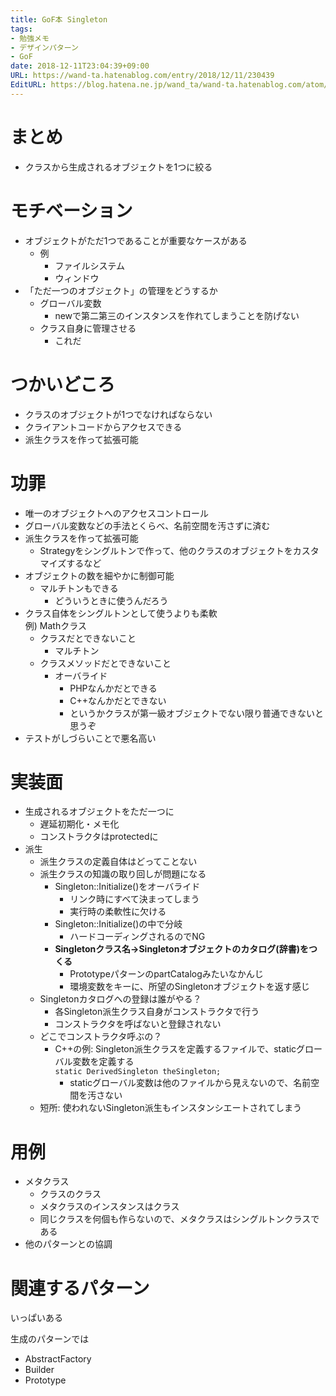 ```yaml
---
title: GoF本 Singleton
tags:
- 勉強メモ
- デザインパターン
- GoF
date: 2018-12-11T23:04:39+09:00
URL: https://wand-ta.hatenablog.com/entry/2018/12/11/230439
EditURL: https://blog.hatena.ne.jp/wand_ta/wand-ta.hatenablog.com/atom/entry/10257846132683604914
---
```




# まとめ

- クラスから生成されるオブジェクトを1つに絞る


# モチベーション

- オブジェクトがただ1つであることが重要なケースがある
    - 例
        - ファイルシステム
        - ウィンドウ
- 「ただ一つのオブジェクト」の管理をどうするか
    - グローバル変数
        - newで第二第三のインスタンスを作れてしまうことを防げない
    - クラス自身に管理させる
        - これだ


# つかいどころ

- クラスのオブジェクトが1つでなければならない
- クライアントコードからアクセスできる
- 派生クラスを作って拡張可能


# 功罪

- 唯一のオブジェクトへのアクセスコントロール
- グローバル変数などの手法とくらべ、名前空間を汚さずに済む
- 派生クラスを作って拡張可能
    - Strategyをシングルトンで作って、他のクラスのオブジェクトをカスタマイズするなど
- オブジェクトの数を細やかに制御可能
    - マルチトンもできる
        - どういうときに使うんだろう
- クラス自体をシングルトンとして使うよりも柔軟  
  例) Mathクラス
    - クラスだとできないこと
        - マルチトン
    - クラスメソッドだとできないこと
        - オーバライド
            - PHPなんかだとできる
            - C++なんかだとできない
            - というかクラスが第一級オブジェクトでない限り普通できないと思うぞ
- テストがしづらいことで悪名高い


# 実装面

- 生成されるオブジェクトをただ一つに
    - 遅延初期化・メモ化
    - コンストラクタはprotectedに
- 派生
    - 派生クラスの定義自体はどってことない
    - 派生クラスの知識の取り回しが問題になる
        - Singleton::Initialize()をオーバライド
            - リンク時にすべて決まってしまう
            - 実行時の柔軟性に欠ける
        - Singleton::Initialize()の中で分岐
            - ハードコーディングされるのでNG
        - **Singletonクラス名-&gt;Singletonオブジェクトのカタログ(辞書)をつくる**
            - PrototypeパターンのpartCatalogみたいなかんじ
            - 環境変数をキーに、所望のSingletonオブジェクトを返す感じ
    - Singletonカタログへの登録は誰がやる？
        - 各Singleton派生クラス自身がコンストラクタで行う
        - コンストラクタを呼ばないと登録されない
    - どこでコンストラクタ呼ぶの？
        - C++の例: Singleton派生クラスを定義するファイルで、staticグローバル変数を定義する  
          `static DerivedSingleton theSingleton;`
            - staticグローバル変数は他のファイルから見えないので、名前空間を汚さない
    - 短所: 使われないSingleton派生もインスタンシエートされてしまう
    
    
# 用例

- メタクラス
    - クラスのクラス
    - メタクラスのインスタンスはクラス
    - 同じクラスを何個も作らないので、メタクラスはシングルトンクラスである
- 他のパターンとの協調


# 関連するパターン

いっぱいある

生成のパターンでは

- AbstractFactory
- Builder
- Prototype

            
